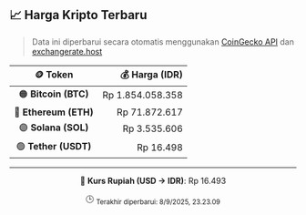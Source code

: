 

<!-- HARGA_KRIPTO -->
## 📈 Harga Kripto Terbaru

> Data ini diperbarui secara otomatis menggunakan [CoinGecko API](https://www.coingecko.com/) dan [exchangerate.host](https://exchangerate.host/)

<div align="center">

| 🪙 Token | 💰 Harga (IDR) |
|:------:|---------------:|
| 🟠 **Bitcoin (BTC)**   | Rp 1.854.058.358 |
| 🔵 **Ethereum (ETH)**  | Rp 71.872.617 |
| 🟣 **Solana (SOL)**    | Rp 3.535.606 |
| 🟢 **Tether (USDT)**   | Rp 16.498 |

---

💱 **Kurs Rupiah (USD → IDR)**: Rp 16.493

🕒 <sub>Terakhir diperbarui: 8/9/2025, 23.23.09</sub>

</div>
<!-- /HARGA_KRIPTO -->